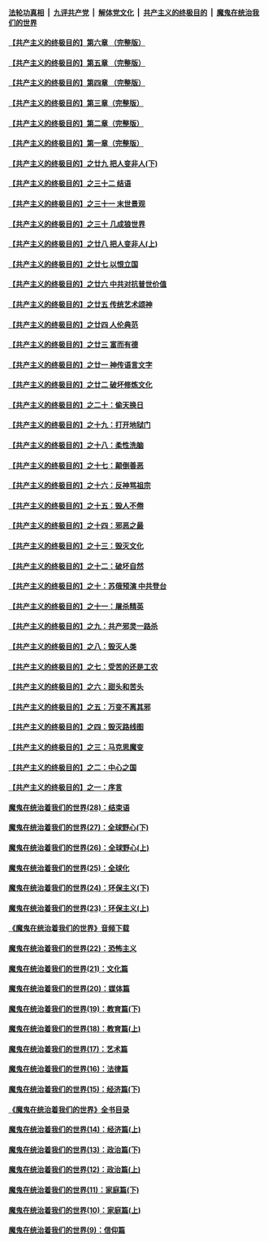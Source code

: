 ####  [法轮功真相](../../../../basic/blob/master/README.md?t=07061131) &nbsp;|&nbsp; [九评共产党](../../../../9ping.md/blob/master/README.md?t=07061131) &nbsp;|&nbsp; [解体党文化](../../../../jtdwh.md/blob/master/README.md?t=07061131)  &nbsp;|&nbsp; [共产主义的终极目的](../../../../gczydzjmd.md/blob/master/README.md?t=07061131) &nbsp;|&nbsp; [魔鬼在统治我们的世界](../../../../mgztzwmdsj.md/blob/master/README.md?t=07061131) 

#### [【共产主义的终极目的】第六章 （完整版）](../pages/nsc422/n11428913.md?t=07061131) 

#### [【共产主义的终极目的】第五章 （完整版）](../pages/nsc422/n11428912.md?t=07061131) 

#### [【共产主义的终极目的】第四章 （完整版）](../pages/nsc422/n11428907.md?t=07061131) 

#### [【共产主义的终极目的】第三章（完整版）](../pages/nsc422/n11428848.md?t=07061131) 

#### [【共产主义的终极目的】第二章（完整版）](../pages/nsc422/n11428831.md?t=07061131) 

#### [【共产主义的终极目的】第一章（完整版）](../pages/nsc422/n11417651.md?t=07061131) 

#### [【共产主义的终极目的】之廿九 把人变非人(下)](../pages/nsc422/n11344140.md?t=07061131) 

#### [【共产主义的终极目的】之三十二 结语](../pages/nsc422/n11360535.md?t=07061131) 

#### [【共产主义的终极目的】之三十一 末世景观](../pages/nsc422/n11351129.md?t=07061131) 

#### [【共产主义的终极目的】之三十 几成狼世界](../pages/nsc422/n11348280.md?t=07061131) 

#### [【共产主义的终极目的】之廿八 把人变非人(上)](../pages/nsc422/n11340492.md?t=07061131) 

#### [【共产主义的终极目的】之廿七 以恨立国](../pages/nsc422/n11336944.md?t=07061131) 

#### [【共产主义的终极目的】之廿六 中共对抗普世价值](../pages/nsc422/n11324785.md?t=07061131) 

#### [【共产主义的终极目的】之廿五 传统艺术颂神](../pages/nsc422/n11296396.md?t=07061131) 

#### [【共产主义的终极目的】之廿四 人伦典范](../pages/nsc422/n11296397.md?t=07061131) 

#### [【共产主义的终极目的】之廿三 富而有德](../pages/nsc422/n11283598.md?t=07061131) 

#### [【共产主义的终极目的】之廿一 神传语言文字](../pages/nsc422/n11263265.md?t=07061131) 

#### [【共产主义的终极目的】之廿二 破坏修炼文化](../pages/nsc422/n11245728.md?t=07061131) 

#### [【共产主义的终极目的】之二十：偷天换日](../pages/nsc422/n11238846.md?t=07061131) 

#### [【共产主义的终极目的】之十九：打开地狱门](../pages/nsc422/n11206376.md?t=07061131) 

#### [【共产主义的终极目的】之十八：柔性洗脑](../pages/nsc422/n11199994.md?t=07061131) 

#### [【共产主义的终极目的】之十七：颠倒善恶](../pages/nsc422/n11179782.md?t=07061131) 

#### [【共产主义的终极目的】之十六：反神骂祖宗](../pages/nsc422/n11166798.md?t=07061131) 

#### [【共产主义的终极目的】之十五：毁人不倦](../pages/nsc422/n11166792.md?t=07061131) 

#### [【共产主义的终极目的】之十四：邪恶之最](../pages/nsc422/n11150249.md?t=07061131) 

#### [【共产主义的终极目的】之十三：毁灭文化](../pages/nsc422/n11135227.md?t=07061131) 

#### [【共产主义的终极目的】之十二：破坏自然](../pages/nsc422/n11135214.md?t=07061131) 

#### [【共产主义的终极目的】之十：苏俄预演 中共登台](../pages/nsc422/n11118424.md?t=07061131) 

#### [【共产主义的终极目的】之十一：屠杀精英](../pages/nsc422/n11118442.md?t=07061131) 

#### [【共产主义的终极目的】之九：共产邪灵一路杀](../pages/nsc422/n11114139.md?t=07061131) 

#### [【共产主义的终极目的】之八：毁灭人类](../pages/nsc422/n11108503.md?t=07061131) 

#### [【共产主义的终极目的】之七：受苦的还是工农](../pages/nsc422/n11101809.md?t=07061131) 

#### [【共产主义的终极目的】之六：甜头和苦头](../pages/nsc422/n11096971.md?t=07061131) 

#### [【共产主义的终极目的】之五：万变不离其邪](../pages/nsc422/n11091285.md?t=07061131) 

#### [【共产主义的终极目的】之四：毁灭路线图](../pages/nsc422/n11086284.md?t=07061131) 

#### [【共产主义的终极目的】之三：马克思魔变](../pages/nsc422/n11061941.md?t=07061131) 

#### [【共产主义的终极目的】之二：中心之国](../pages/nsc422/n11047728.md?t=07061131) 

#### [【共产主义的终极目的】之一：序言](../pages/nsc422/n11086077.md?t=07061131) 

#### [魔鬼在统治着我们的世界(28)：结束语](../pages/nsc422/n10936246.md?t=07061131) 

#### [魔鬼在统治着我们的世界(27)：全球野心(下)](../pages/nsc422/n10928319.md?t=07061131) 

#### [魔鬼在统治着我们的世界(26)：全球野心(上)](../pages/nsc422/n10900318.md?t=07061131) 

#### [魔鬼在统治着我们的世界(25)：全球化](../pages/nsc422/n10788205.md?t=07061131) 

#### [魔鬼在统治着我们的世界(24)：环保主义(下)](../pages/nsc422/n10695307.md?t=07061131) 

#### [魔鬼在统治着我们的世界(23)：环保主义(上)](../pages/nsc422/n10688613.md?t=07061131) 

#### [《魔鬼在统治着我们的世界》音频下载](../pages/nsc422/n10635553.md?t=07061131) 

#### [魔鬼在统治着我们的世界(22)：恐怖主义](../pages/nsc422/n10614727.md?t=07061131) 

#### [魔鬼在统治着我们的世界(21)：文化篇](../pages/nsc422/n10597706.md?t=07061131) 

#### [魔鬼在统治着我们的世界(20)：媒体篇](../pages/nsc422/n10586579.md?t=07061131) 

#### [魔鬼在统治着我们的世界(19)：教育篇(下)](../pages/nsc422/n10564808.md?t=07061131) 

#### [魔鬼在统治着我们的世界(18)：教育篇(上)](../pages/nsc422/n10526970.md?t=07061131) 

#### [魔鬼在统治着我们的世界(17)：艺术篇](../pages/nsc422/n10499093.md?t=07061131) 

#### [魔鬼在统治着我们的世界(16)：法律篇](../pages/nsc422/n10485969.md?t=07061131) 

#### [魔鬼在统治着我们的世界(15)：经济篇(下)](../pages/nsc422/n10469975.md?t=07061131) 

#### [《魔鬼在统治着我们的世界》全书目录](../pages/nsc422/n10464261.md?t=07061131) 

#### [魔鬼在统治着我们的世界(14)：经济篇(上)](../pages/nsc422/n10457370.md?t=07061131) 

#### [魔鬼在统治着我们的世界(13)：政治篇(下)](../pages/nsc422/n10448270.md?t=07061131) 

#### [魔鬼在统治着我们的世界(12)：政治篇(上)](../pages/nsc422/n10444576.md?t=07061131) 

#### [魔鬼在统治着我们的世界(11)：家庭篇(下)](../pages/nsc422/n10440961.md?t=07061131) 

#### [魔鬼在统治着我们的世界(10)：家庭篇(上)](../pages/nsc422/n10435448.md?t=07061131) 

#### [魔鬼在统治着我们的世界(9)：信仰篇](../pages/nsc422/n10432159.md?t=07061131) 

